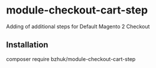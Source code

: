 # module-checkout-cart-step
Adding of additional steps for Default Magento 2 Checkout

## Installation
composer require bzhuk/module-checkout-cart-step
